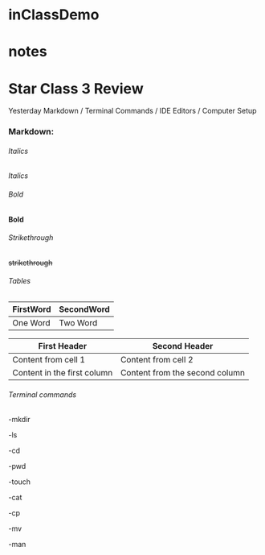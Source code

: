 # inClassDemo

# notes

# Star Class 3 Review


Yesterday
Markdown / Terminal Commands / IDE Editors / Computer Setup

### Markdown:

###### Italics
  *Italics*

###### Bold
  **Bold**

###### Strikethrough
~~strikethrough~~

###### Tables
FirstWord | SecondWord
--- | --- |
One Word | Two Word

First Header | Second Header
------------ | -------------
Content from cell 1 |Content from cell 2
Content in the first column | Content from the second column


###### Terminal commands
-mkdir

-ls

-cd

-pwd

-touch

-cat

-cp

-mv

-man